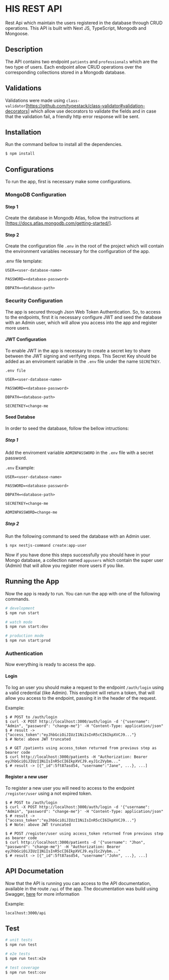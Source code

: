 # HIS REST API
Rest Api which maintain the users registered in the database through CRUD operations. This API is built with Next JS, TypeScript, Mongodb and Mongoose.

## Description

The API contains two endpoint `patients` and `professionals` which are the two type of users. Each endpoint allow CRUD operations over the corresponding collections stored in a Mongodb database.

## Validations
Validations were made using `class-validator`[https://github.com/typestack/class-validator#validation-decorators] which allow use decorators to validate the fields and in case that the validation fail, a friendly http error response will be sent.

## Installation
Run the command bellow to install all the dependencies.

```bash
$ npm install
```

## Configurations
To run the app, first is necessary make some configurations.

### MongoDB Configuration

#### Step 1
Create the database in Mongodb Atlas, follow the instructions at [https://docs.atlas.mongodb.com/getting-started/].

#### Step 2
Create the configuration file `.env` in the root of the project which will contain the environment variables necessary for the configuration of the app.

.env file template:

```
USER=<user-database-name> 

PASSWORD=<database-password>

DBPATH=<database-path>
```

### Security Configuration
The app is secured through Json Web Token Authentication. So, to access to the endpoints, first it is necessary configure JWT and seed the database with an Admin user, which will allow you access into the app and register more users.

#### JWT Configuration
To enable JWT in the app is necessary to create a secret key to share between the JWT signing and verifying steps. This Secret Key should be added as an enviroment variable in the `.env` file under the name `SECRETKEY`.

`.env file`

```
USER=<user-database-name> 

PASSWORD=<database-password>

DBPATH=<database-path>

SECRETKEY=change-me
```
#### Seed Databse

In order to seed the database, follow the bellow intructions:

##### Step 1
Add the enviroment variable `ADMINPASSWORD` in the `.env` file with a secret password.

`.env` Example:

```
USER=<user-database-name> 

PASSWORD=<database-password>

DBPATH=<database-path>

SECRETKEY=change-me

ADMINPASSWORD=change-me
```

##### Step 2
Run the following command to seed the database with an Admin user.

```
$ npx nestjs-command create:app-user
```

Now if you have done this steps successfully you should have in your Mongo database, a collection named `appusers` which contain the super user (Admin) that will allow you register more users if you like.

## Running the App
Now the app is ready to run. You can run the app with one of the following commands.

```bash
# development
$ npm run start

# watch mode
$ npm run start:dev

# production mode
$ npm run start:prod
```

### Authentication
Now everything is ready to access the app. 

#### Login

To log an user you should make a request to the endpoint `/auth/login` using a valid credential (like Admin). This endpoint will return a token, that will allow you access to the endpoint, passing it in the header of the request.

Example:

```
$ # POST to /auth/login
$ curl -X POST http://localhost:3000/auth/login -d '{"username": "Admin", "password": "change-me"}' -H "Content-Type: application/json"
$ # result -> {"access_token":"eyJhbGciOiJIUzI1NiIsInR5cCI6IkpXVCJ9..."}
$ # Note: above JWT truncated
```

```
$ # GET /patients using access_token returned from previous step as bearer code
$ curl http://localhost:3000/patients -H "Authorization: Bearer eyJhbGciOiJIUzI1NiIsInR5cCI6IkpXVCJ9.eyJ1c2Vybm..."
$ # result -> [{"_id":5ft87asd54, "username":"Jane", ...}, ...]
```

#### Register a new user
To register a new user you will need to access to the endpoint `/register/user` using a not expired token.

```
$ # POST to /auth/login
$ curl -X POST http://localhost:3000/auth/login -d '{"username": "Admin", "password": "change-me"}' -H "Content-Type: application/json"
$ # result -> {"access_token":"eyJhbGciOiJIUzI1NiIsInR5cCI6IkpXVCJ9..."}
$ # Note: above JWT truncated
```

```
$ # POST /register/user using access_token returned from previous step as bearer code
$ curl http://localhost:3000/patients -d '{"username": "Jhon", "password": "change-me"}' -H "Authorization: Bearer eyJhbGciOiJIUzI1NiIsInR5cCI6IkpXVCJ9.eyJ1c2Vybm..."
$ # result -> [{"_id":5ft87asd54, "username":"John", ...}, ...]
```

## API Documetation
Now that the API is running you can access to the API documentation, available in the route `/api` of the app. The documentation was build using Swagger, [here](https://swagger.io/) for more information

Example:

`localhost:3000/api`

## Test

```bash
# unit tests
$ npm run test

# e2e tests
$ npm run test:e2e

# test coverage
$ npm run test:cov
```

